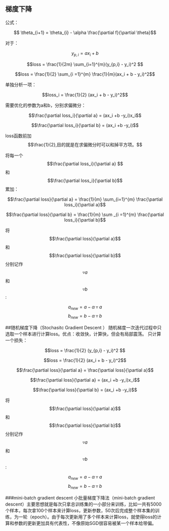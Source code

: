 ## 梯度下降

公式：

$$ \theta_{i+1} = \theta_{i} - \alpha \frac{\partial f}{\partial \theta}$$

对于：

$$y_{p,i} = ax_i + b$$

$$loss = \frac{1}{2m} \sum_{i=1}^{m}(y_{p,i} - y_i)^2 $$ 

$$loss = \frac{1}{2} \sum_{i =1}^{m} \frac{1}{m}(ax_i + b  - y_i)^2$$

单独分析一项：

$$loss_i = \frac{1}{2} (ax_i + b - y_i)^2$$

需要优化的参数为a和b，分别求偏微分：

$$\frac{\partial loss_i}{\partial a} = (ax_i +b -y_i)x_i$$

$$\frac{\partial loss_i}{\partial b} = (ax_i +b -y_i)$$

loss函数前加$$\frac{1}{2},目的就是在求偏微分时可以和掉平方项。$$

将每一个$$\frac{\partial loss_i}{\partial a} $$和$$\frac{\partial loss_i}{\partial b}$$累加：

$$\frac{\partial loss}{\partial a} = \frac{1}{m} \sum_{i=1}^{m} \frac{\partial loss_i}{\partial a}$$

$$\frac{\partial loss}{\partial b} = \frac{1}{m} \sum _{i =1}^{m} \frac{\partial loss_i}{\partial b}$$

将$$\frac{\partial loss}{\partial a}$$和$$\frac{\partial loss}{\partial b}$$分别记作$$\triangledown a$$和$$\triangledown b$$:

$$a_{new} = a - \alpha \triangledown a $$
$$b_{new} = b - \alpha \triangledown b $$

##随机梯度下降（Stochasitc Gradient Descent ）
随机梯度一次迭代过程中只选取一个样本进行计算loss。优点：收敛快，计算快，但会有局部震荡。
只计算一个损失：

$$loss = \frac{1}{2} (y_{p,i} - y_i)^2 $$ 

$$loss = \frac{1}{2} (ax_i + b  - y_i)^2$$

$$\frac{\partial loss}{\partial a} = \frac{\partial loss}{\partial a}$$

$$\frac{\partial loss}{\partial a} = (ax_i +b -y_i)x_i$$

$$\frac{\partial loss}{\partial b} = (ax_i +b -y_i)$$

将$$\frac{\partial loss}{\partial a}$$和$$\frac{\partial loss}{\partial b}$$分别记作$$\triangledown a$$和$$\triangledown b$$:

$$a_{new} = a - \alpha \triangledown a $$
$$b_{new} = b - \alpha \triangledown b $$

###mini-batch gradient descent 
小批量梯度下降法（mini-batch gradient descent）主要思想就是每次只拿总训练集的一小部分来训练，比如一共有5000个样本，每次拿100个样本来计算loss，更新参数，50次后完成整个样本集的训练，为一轮（epoch）。由于每次更新用了多个样本来计算loss，就使得loss的计算和参数的更新更加具有代表性，不像原始SGD很容易被某一个样本给带偏。








